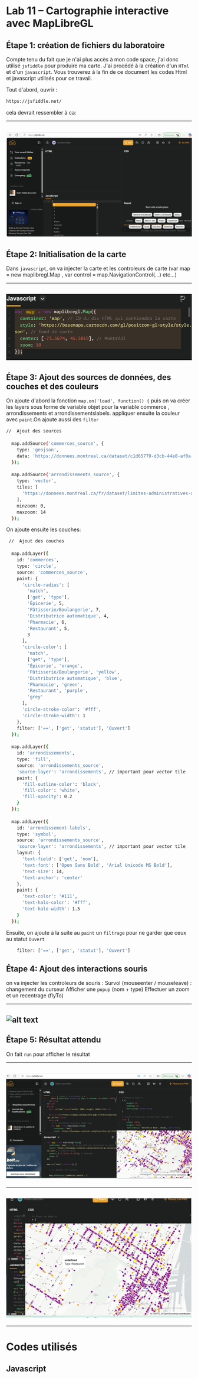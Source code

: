 # Lab 11 – Cartographie interactive avec MapLibreGL

## Étape 1: création de fichiers du laboratoire

Compte tenu du fait que je n'ai plus accès à mon code space, j'ai donc utilisé `jsfiddle` pour produire ma carte. J'ai procédé à la création d'un `HTml` et d'un `javascript`. Vous trouverez à la fin de ce document les codes Html et javascript utilisés pour ce travail.

Tout  d'abord, ouvrir :
```bash
https://jsfiddle.net/
```
cela devrait ressembler à ca: 

---
![alt text](<interface de base jsfiddle.png>)
---

## Étape 2: Initialisation de la carte

Dans `javascript`, on va injecter  la carte et les controleurs de carte (var map = new maplibregl.Map , var control = map.NavigationControl(...) etc...)

---
![alt text](<initialisation de la carte jsfiddle.png>)
---

## Étape 3: Ajout des  sources de données, des  couches  et des couleurs

On ajoute d'abord la fonction `map.on('load', function() {` puis on va créer les layers sous forme de variable objet pour la variable commerce , arrondissements et arrondissementslabels. appliquer ensuite la couleur avec `paint`.On ajoute aussi des `filter`
```bash
//  Ajout des sources

  map.addSource('commerces_source', {
    type: 'geojson',
    data: 'https://donnees.montreal.ca/dataset/c1d65779-d3cb-44e8-af0a-b9f2c5f7766d/resource/ece728c7-6f2d-4a51-a36d-21cd70e0ddc7/download/businesses.geojson'
  });

  map.addSource('arrondissements_source', {
    type: 'vector',
    tiles: [
      'https://donnees.montreal.ca/fr/dataset/limites-administratives-agglomeration/resource/6b313375-d9bc-4dc3-af8e-ceae3762ae6e/view/9b7beb1a-cb97-4b20-a137-65eab42a8b0f'
    ],
    minzoom: 0,
    maxzoom: 14
  });
  ```

On ajoute ensuite les couches:
```bash
 //  Ajout des couches

  map.addLayer({
    id: 'commerces',
    type: 'circle',
    source: 'commerces_source',
    paint: {
      'circle-radius': [
        'match',
        ['get', 'type'],
        'Épicerie', 5,
        'Pâtisserie/Boulangerie', 7,
        'Distributrice automatique', 4,
        'Pharmacie', 6,
        'Restaurant', 5,
        3
      ],
      'circle-color': [
        'match',
        ['get', 'type'],
        'Épicerie', 'orange',
        'Pâtisserie/Boulangerie', 'yellow',
        'Distributrice automatique', 'blue',
        'Pharmacie', 'green',
        'Restaurant', 'purple',
        'grey'
      ],
      'circle-stroke-color': '#fff',
      'circle-stroke-width': 1
    },
    filter: ['==', ['get', 'statut'], 'Ouvert']
  });

  map.addLayer({
    id: 'arrondissements',
    type: 'fill',
    source: 'arrondissements_source',
    'source-layer': 'arrondissements', // important pour vector tile
    paint: {
      'fill-outline-color': 'black',
      'fill-color': 'white',
      'fill-opacity': 0.2
    }
  });

  map.addLayer({
    id: 'arrondissement-labels',
    type: 'symbol',
    source: 'arrondissements_source',
    'source-layer': 'arrondissements', // important pour vector tile
    layout: {
      'text-field': ['get', 'nom'], 
      'text-font': ['Open Sans Bold', 'Arial Unicode MS Bold'],
      'text-size': 14,
      'text-anchor': 'center'
    },
    paint: {
      'text-color': '#111',
      'text-halo-color': '#fff',
      'text-halo-width': 1.5
    }
  });
  ```

Ensuite, on ajoute à la suite au `paint` un `filtrage` pour ne garder que ceux au statut `Ouvert`
```bash
    filter: ['==', ['get', 'statut'], 'Ouvert']
```



## Étape 4: Ajout des interactions souris

on va injecter les controleurs de souris :
Survol (mouseenter / mouseleave) : changement du curseur
Afficher une `popup` (nom + type)
Effectuer un zoom et un recentrage (flyTo)

---
![alt text](<mouse contrôle.png>)
---

## Étape 5: Résultat attendu

On fait `run` pour afficher le résultat

---
![alt text](<carte finale obtenue sur jsfiddle.net.png>)
---

---
![alt text](<carte finale avec fénêtre popup.png>)
---

---
# Codes utilisés

## Javascript

```bash









  

